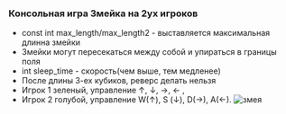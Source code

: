 ### Консольная игра Змейка на 2ух игроков				
 - const int max_length/max_length2 - выставляется максимальная длинна змейки 
- Змейки могут пересекаться между собой и упираться в границы поля 
 -  int sleep_time - скорость(чем выше, тем медленее) 
  - После длины 3-ех кубиков, реверс делать нельзя 
 - Игрок 1 зеленый, управление  ↑, ↓, ->, <- , 
 - Игрок 2 голубой, управление  W(↑), S (↓), D(->), A(<-).
![змея](https://github.com/yuriykornienko/Snake-for-2-players/assets/135270951/cd7aad82-9a8d-4705-9fd4-dad464c0ccd8)
